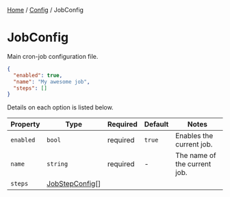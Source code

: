 [Home](/README.md) / [Config](/docs/configuration/README.md) / JobConfig

# JobConfig
Main cron-job configuration file.

```json
{
  "enabled": true,
  "name": "My awesome job",
  "steps": []
}
```

Details on each option is listed below.

| Property | Type | Required | Default | Notes |
| --- | --- | ---- | ---- | --- |
| `enabled` | `bool` | required | `true` | Enables the current job. |
| `name` | `string` | required | - | The name of the current job. |
| `steps` | [JobStepConfig](/docs/models/JobStepConfig.md)[] | 